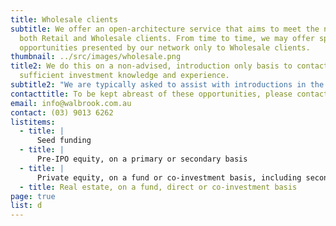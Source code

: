 ```yaml
---
title: Wholesale clients
subtitle: We offer an open-architecture service that aims to meet the needs of
  both Retail and Wholesale clients. From time to time, we may offer specific
  opportunities presented by our network only to Wholesale clients.
thumbnail: ../src/images/wholesale.png
title2: We do this on a non-advised, introduction only basis to contacts with
  sufficient investment knowledge and experience.
subtitle2: "We are typically asked to assist with introductions in the following areas:"
contacttitle: To be kept abreast of these opportunities, please contact us.
email: info@walbrook.com.au
contact: (03) 9013 6262
listitems:
  - title: |
      Seed funding
  - title: |
      Pre-IPO equity, on a primary or secondary basis
  - title: |
      Private equity, on a fund or co-investment basis, including secondaries
  - title: Real estate, on a fund, direct or co-investment basis
page: true
list: d
---
```

